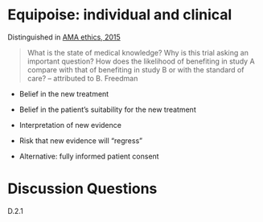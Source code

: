 # Equipoise: individual and clinical

Distinguished in [AMA ethics,
2015](https://journalofethics.ama-assn.org/article/question-clinical-equipoise-and-patients-best-interests/2015-12)

> What is the state of medical knowledge? Why is this trial asking an
> important question? How does the likelihood of benefiting in study A
> compare with that of benefiting in study B or with the standard of
> care? – attributed to B. Freedman

-   Belief in the new treatment

-   Belief in the patient’s suitability for the new treatment

-   Interpretation of new evidence

-   Risk that new evidence will “regress”

-   Alternative: fully informed patient consent

# Discussion Questions

D.2.1
